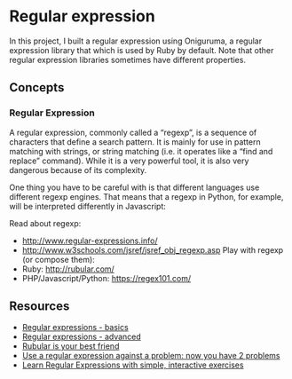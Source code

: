 # Regular expression
In this project, I built a regular expression using Oniguruma, a regular expression library that which is used by Ruby by default. Note that other regular expression libraries sometimes have different properties.

## Concepts
### Regular Expression
A regular expression, commonly called a “regexp”, is a sequence of characters that define a search pattern.  It is mainly for use in pattern matching with strings, or string matching (i.e. it operates like a “find and replace” command). While it is a very powerful tool, it is also very dangerous because of its complexity.


One thing you have to be careful with is that different languages use different regexp engines. That means that a regexp in Python, for example, will be interpreted differently in Javascript:


Read about regexp:

- http://www.regular-expressions.info/
- http://www.w3schools.com/jsref/jsref_obj_regexp.asp Play with regexp (or compose them):
- Ruby: http://rubular.com/
- PHP/Javascript/Python: https://regex101.com/

## Resources
- [Regular expressions - basics](https://www.slideshare.net/neha_jain/introducing-regular-expressions)
- [Regular expressions - advanced](https://www.slideshare.net/neha_jain/advanced-regular-expressions-80296518)
- [Rubular is your best friend](https://rubular.com/)
- [Use a regular expression against a problem: now you have 2 problems](https://blog.codinghorror.com/regular-expressions-now-you-have-two-problems/)
- [Learn Regular Expressions with simple, interactive exercises](https://regexone.com/)
